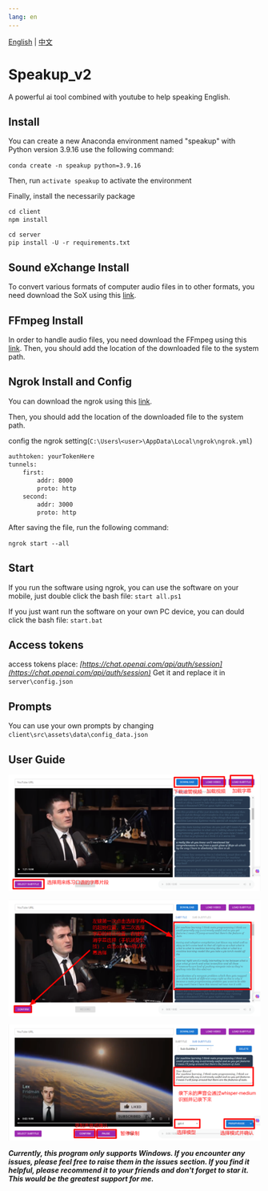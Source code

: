 ```yaml
---
lang: en
---
```

[English](README.md) | [中文](README.zh.md)

# Speakup_v2

 A powerful ai tool combined with youtube to help speaking English.


## Install

You can create a new Anaconda environment named "speakup" with Python version 3.9.16 use the following command:

`conda create -n speakup python=3.9.16`

Then, run `activate speakup` to activate the environment

Finally,  install the necessarily package

```
cd client
npm install
```

```
cd server
pip install -U -r requirements.txt
```

## Sound eXchange Install

To convert various formats of computer audio files in to other formats, you need download the SoX using this [link](https://sox.sourceforge.io/).

## FFmpeg Install

In order to handle audio files, you need download the FFmpeg using this [link](https://ffmpeg.org/).
Then, you should add the location of the downloaded file to the system path.

## Ngrok Install and Config

You can download the ngrok using this [link](https://ngrok.com/download).

Then, you should add the location of the downloaded file to the system path.

config the ngrok setting(`C:\Users`\\`<user>\AppData\Local\ngrok\ngrok.yml`)

```
authtoken: yourTokenHere
tunnels:
	first:
		addr: 8000
		proto: http
	second:
		addr: 3000
		proto: http
```

After saving the file, run the following command:

`ngrok start --all`

## Start

If you run the software using ngrok, you can use the software on your mobile, just double click the bash file: `start all.ps1`

If you just want run the software on your own PC device, you can dould click the bash file: `start.bat`

## Access tokens

access tokens place: *[https://chat.openai.com/api/auth/session](https://chat.openai.com/api/auth/session)*
Get it and replace it in `server\config.json`

## Prompts

You can use your own prompts by changing `client\src\assets\data\config_data.json`


## User Guide

![1686489915963](image/README.zh/1686489915963.png)

![1686490211645](image/README.zh/1686490211645.png)

![1686490758714](image/README.zh/1686490758714.png)

***Currently, this program only supports Windows. If you encounter any issues, please feel free to raise them in the issues section. If you find it helpful, please recommend it to your friends and don't forget to star it. This would be the greatest support for me.***
